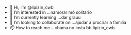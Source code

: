 - 👋 Hi, I’m @lipizin_cwb
- 👀 I’m interested in ...namorar mó solitario
- 🌱 I’m currently learning ...dar grauu
- 💞️ I’m looking to collaborate on ...ajudar a procriar a familia
- 📫 How to reach me ...chama no insta bb lipizin_cwb

<!---
lipizincwb/lipizincwb is a ✨ special ✨ repository because its `README.md` (this file) appears on your GitHub profile.
You can click the Preview link to take a look at your changes.
--->
